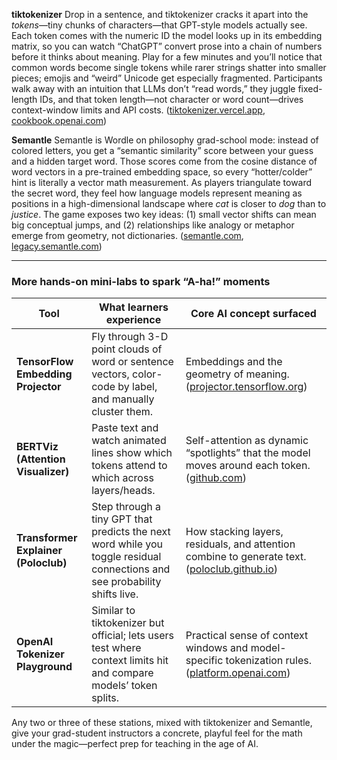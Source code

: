 **tiktokenizer**
Drop in a sentence, and tiktokenizer cracks it apart into the *tokens*—tiny chunks of characters—that GPT-style models actually see. Each token comes with the numeric ID the model looks up in its embedding matrix, so you can watch “ChatGPT” convert prose into a chain of numbers before it thinks about meaning. Play for a few minutes and you’ll notice that common words become single tokens while rarer strings shatter into smaller pieces; emojis and “weird” Unicode get especially fragmented. Participants walk away with an intuition that LLMs don’t “read words,” they juggle fixed-length IDs, and that token length—not character or word count—drives context-window limits and API costs. ([tiktokenizer.vercel.app][1], [cookbook.openai.com][2])

**Semantle**
Semantle is Wordle on philosophy grad-school mode: instead of colored letters, you get a “semantic similarity” score between your guess and a hidden target word. Those scores come from the cosine distance of word vectors in a pre-trained embedding space, so every “hotter/colder” hint is literally a vector math measurement. As players triangulate toward the secret word, they feel how language models represent meaning as positions in a high-dimensional landscape where *cat* is closer to *dog* than to *justice*. The game exposes two key ideas: (1) small vector shifts can mean big conceptual jumps, and (2) relationships like analogy or metaphor emerge from geometry, not dictionaries. ([semantle.com][3], [legacy.semantle.com][4])

---

### More hands-on mini-labs to spark “A-ha!” moments

| Tool                                 | What learners experience                                                                                                   | Core AI concept surfaced                                                                             |
| ------------------------------------ | -------------------------------------------------------------------------------------------------------------------------- | ---------------------------------------------------------------------------------------------------- |
| **TensorFlow Embedding Projector**   | Fly through 3-D point clouds of word or sentence vectors, color-code by label, and manually cluster them.                  | Embeddings and the geometry of meaning. ([projector.tensorflow.org][5])                              |
| **BERTViz (Attention Visualizer)**   | Paste text and watch animated lines show which tokens attend to which across layers/heads.                                 | Self-attention as dynamic “spotlights” that the model moves around each token. ([github.com][6])     |
| **Transformer Explainer (Poloclub)** | Step through a tiny GPT that predicts the next word while you toggle residual connections and see probability shifts live. | How stacking layers, residuals, and attention combine to generate text. ([poloclub.github.io][7])    |
| **OpenAI Tokenizer Playground**      | Similar to tiktokenizer but official; lets users test where context limits hit and compare models’ token splits.           | Practical sense of context windows and model-specific tokenization rules. ([platform.openai.com][8]) |

Any two or three of these stations, mixed with tiktokenizer and Semantle, give your grad-student instructors a concrete, playful feel for the math under the magic—perfect prep for teaching in the age of AI.

[1]: https://tiktokenizer.vercel.app/?utm_source=chatgpt.com "Tiktokenizer"
[2]: https://cookbook.openai.com/examples/how_to_count_tokens_with_tiktoken?utm_source=chatgpt.com "How to count tokens with Tiktoken - OpenAI Cookbook"
[3]: https://semantle.com/?utm_source=chatgpt.com "Semantle | Daily Word Guessing Game"
[4]: https://legacy.semantle.com/?utm_source=chatgpt.com "Semantle"
[5]: https://projector.tensorflow.org/?utm_source=chatgpt.com "Embedding projector"
[6]: https://github.com/jessevig/bertviz?utm_source=chatgpt.com "BertViz: Visualize Attention in NLP Models (BERT, GPT2, BART, etc.)"
[7]: https://poloclub.github.io/transformer-explainer/?utm_source=chatgpt.com "LLM Transformer Model Visually Explained"
[8]: https://platform.openai.com/tokenizer?utm_source=chatgpt.com "OpenAI API: Tokenizer"
